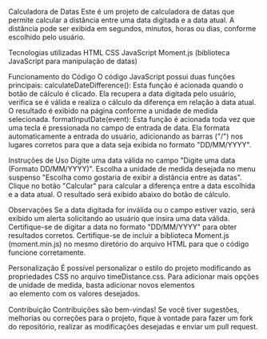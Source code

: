 Calculadora de Datas
Este é um projeto de calculadora de datas que permite calcular a distância entre uma data digitada e a data atual. A distância pode ser exibida em segundos, minutos, horas ou dias, conforme escolhido pelo usuário.

Tecnologias utilizadas
HTML
CSS
JavaScript
Moment.js (biblioteca JavaScript para manipulação de datas)

Funcionamento do Código
O código JavaScript possui duas funções principais:
calculateDateDifference(): Esta função é acionada quando o botão de cálculo é clicado. Ela recupera a data digitada pelo usuário, verifica se é válida e realiza o cálculo da diferença em relação à data atual. O resultado é exibido na página conforme a unidade de medida selecionada.
formatInputDate(event): Esta função é acionada toda vez que uma tecla é pressionada no campo de entrada de data. Ela formata automaticamente a entrada do usuário, adicionando as barras ("/") nos lugares corretos para que a data seja exibida no formato "DD/MM/YYYY".

Instruções de Uso
Digite uma data válida no campo "Digite uma data (Formato DD/MM/YYYY)".
Escolha a unidade de medida desejada no menu suspenso "Escolha como gostaria de exibir a distância entre as datas".
Clique no botão "Calcular" para calcular a diferença entre a data escolhida e a data atual.
O resultado será exibido abaixo do botão de cálculo.

Observações
Se a data digitada for inválida ou o campo estiver vazio, será exibido um alerta solicitando ao usuário que insira uma data válida.
Certifique-se de digitar a data no formato "DD/MM/YYYY" para obter resultados corretos.
Certifique-se de incluir a biblioteca Moment.js (moment.min.js) no mesmo diretório do arquivo HTML para que o código funcione corretamente.

Personalização
É possível personalizar o estilo do projeto modificando as propriedades CSS no arquivo timeDistance.css.
Para adicionar mais opções de unidade de medida, basta adicionar novos elementos <option> ao elemento <select> com os valores desejados.
  
Contribuição
Contribuições são bem-vindas! Se você tiver sugestões, melhorias ou correções para o projeto, fique à vontade para fazer um fork do repositório, realizar as modificações desejadas e enviar um pull request.
